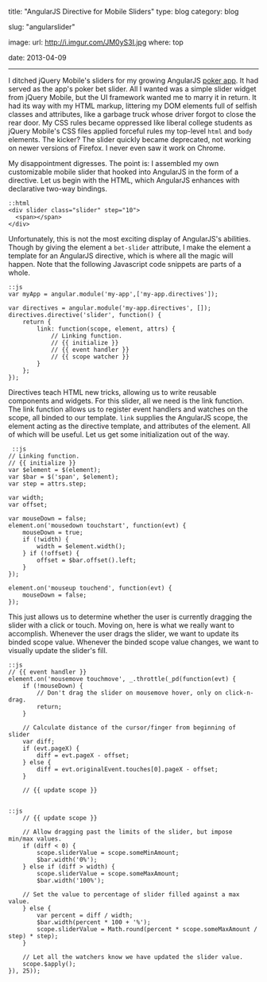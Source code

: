 title: "AngularJS Directive for Mobile Sliders"
type: blog
category: blog

slug: "angularslider"

image:
    url: http://i.imgur.com/JM0yS3I.jpg
    where: top

date: 2013-04-09

---

I ditched jQuery Mobile's sliders for my growing AngularJS [poker
app](http://github.com/ngokevin/underthegun). It had served as the app's poker
bet slider. All I wanted was a simple slider widget from jQuery Mobile, but the
UI framework wanted me to marry it in return. It had its way with my HTML
markup, littering my DOM elements full of selfish classes and attributes, like
a garbage truck whose driver forgot to close the rear door. My CSS rules became
oppressed like liberal college students as jQuery Mobile's CSS files applied
forceful rules my top-level ```html``` and ```body``` elements. The kicker? The
slider quickly became deprecated, not working on newer versions of Firefox. I
never even saw it work on Chrome.

My disappointment digresses. The point is: I assembled my own customizable
mobile slider that hooked into AngularJS in the form of a directive. Let us
begin with the HTML, which AngularJS enhances with declarative two-way bindings.

    ::html
    <div slider class="slider" step="10">
      <span></span>
    </div>

Unfortunately, this is not the most exciting display of AngularJS's abilities.
Though by giving the element a ```bet-slider``` attribute, I make the element a
template for an AngularJS directive, which is where all the magic will happen.
Note that the following Javascript code snippets are parts of a whole.

    ::js
    var myApp = angular.module('my-app',['my-app.directives']);

    var directives = angular.module('my-app.directives', []);
    directives.directive('slider', function() {
        return {
            link: function(scope, element, attrs) {
                // Linking function.
                // {{ initialize }}
                // {{ event handler }}
                // {{ scope watcher }}
            }
        };
    });

Directives teach HTML new tricks, allowing us to write reusable components and
widgets. For this slider, all we need is the link function. The link function
allows us to register event handlers and watches on the scope, all binded to
our template. ```link``` supplies the AngularJS scope, the element acting as
the directive template, and attributes of the element. All of which will be
useful. Let us get some initialization out of the way.

     ::js
    // Linking function.
    // {{ initialize }}
    var $element = $(element);
    var $bar = $('span', $element);
    var step = attrs.step;

    var width;
    var offset;

    var mouseDown = false;
    element.on('mousedown touchstart', function(evt) {
        mouseDown = true;
        if (!width) {
            width = $element.width();
        } if (!offset) {
            offset = $bar.offset().left;
        }
    });

    element.on('mouseup touchend', function(evt) {
        mouseDown = false;
    });

This just allows us to determine whether the user is currently dragging the
slider with a click or touch. Moving on, here is what we really want to
accomplish. Whenever the user drags the slider, we want to update its binded
scope value. Whenever the binded scope value changes, we want to visually
update the slider's fill.

    ::js
    // {{ event handler }}
    element.on('mousemove touchmove', _.throttle(_pd(function(evt) {
        if (!mouseDown) {
            // Don't drag the slider on mousemove hover, only on click-n-drag.
            return;
        }

        // Calculate distance of the cursor/finger from beginning of slider
        var diff;
        if (evt.pageX) {
            diff = evt.pageX - offset;
        } else {
            diff = evt.originalEvent.touches[0].pageX - offset;
        }

        // {{ update scope }}


    ::js
        // {{ update scope }}

        // Allow dragging past the limits of the slider, but impose min/max values.
        if (diff < 0) {
            scope.sliderValue = scope.someMinAmount;
            $bar.width('0%');
        } else if (diff > width) {
            scope.sliderValue = scope.someMaxAmount;
            $bar.width('100%');

        // Set the value to percentage of slider filled against a max value.
        } else {
            var percent = diff / width;
            $bar.width(percent * 100 + '%');
            scope.sliderValue = Math.round(percent * scope.someMaxAmount / step) * step);
        }

        // Let all the watchers know we have updated the slider value.
        scope.$apply();
    }), 25));
